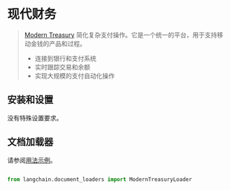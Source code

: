# 现代财务

>[Modern Treasury](https://www.moderntreasury.com/) 简化复杂支付操作。它是一个统一的平台，用于支持移动金钱的产品和过程。
>- 连接到银行和支付系统
>- 实时跟踪交易和余额
>- 实现大规模的支付自动化操作

## 安装和设置

没有特殊设置要求。

## 文档加载器

请参阅[用法示例](../modules/indexes/document_loaders/examples/modern_treasury.ipynb)。


```python

from langchain.document_loaders import ModernTreasuryLoader

```

